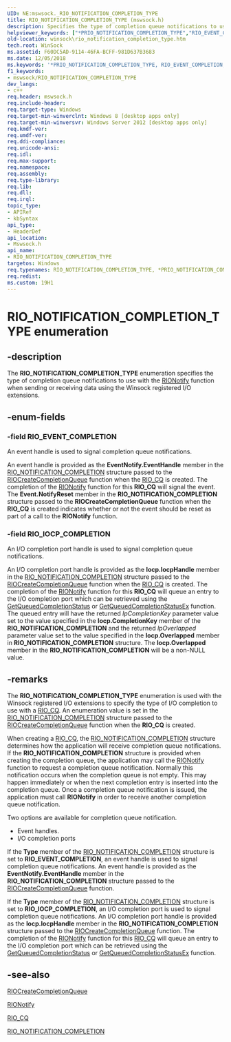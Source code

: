 ```yaml
---
UID: NE:mswsock._RIO_NOTIFICATION_COMPLETION_TYPE
title: RIO_NOTIFICATION_COMPLETION_TYPE (mswsock.h)
description: Specifies the type of completion queue notifications to use with the RIONotify function when sending or receiving data using the Winsock registered I/O extensions.helpviewer_keywords: ["*PRIO_NOTIFICATION_COMPLETION_TYPE","RIO_EVENT_COMPLETION","RIO_IOCP_COMPLETION","RIO_NOTIFICATION_COMPLETION_TYPE","RIO_NOTIFICATION_COMPLETION_TYPE enumeration [Winsock]","mswsock/RIO_EVENT_COMPLETION","mswsock/RIO_IOCP_COMPLETION","mswsock/RIO_NOTIFICATION_COMPLETION_TYPE","winsock.rio_notification_completion_type"]
old-location: winsock\rio_notification_completion_type.htm
tech.root: WinSock
ms.assetid: F60DC5AD-9114-46FA-BCFF-981D637B3683
ms.date: 12/05/2018
ms.keywords: '*PRIO_NOTIFICATION_COMPLETION_TYPE, RIO_EVENT_COMPLETION, RIO_IOCP_COMPLETION, RIO_NOTIFICATION_COMPLETION_TYPE, RIO_NOTIFICATION_COMPLETION_TYPE enumeration [Winsock], mswsock/RIO_EVENT_COMPLETION, mswsock/RIO_IOCP_COMPLETION, mswsock/RIO_NOTIFICATION_COMPLETION_TYPE, winsock.rio_notification_completion_type'
f1_keywords:
- mswsock/RIO_NOTIFICATION_COMPLETION_TYPE
dev_langs:
- c++
req.header: mswsock.h
req.include-header: 
req.target-type: Windows
req.target-min-winverclnt: Windows 8 [desktop apps only]
req.target-min-winversvr: Windows Server 2012 [desktop apps only]
req.kmdf-ver: 
req.umdf-ver: 
req.ddi-compliance: 
req.unicode-ansi: 
req.idl: 
req.max-support: 
req.namespace: 
req.assembly: 
req.type-library: 
req.lib: 
req.dll: 
req.irql: 
topic_type:
- APIRef
- kbSyntax
api_type:
- HeaderDef
api_location:
- Mswsock.h
api_name:
- RIO_NOTIFICATION_COMPLETION_TYPE
targetos: Windows
req.typenames: RIO_NOTIFICATION_COMPLETION_TYPE, *PRIO_NOTIFICATION_COMPLETION_TYPE
req.redist: 
ms.custom: 19H1
---
```


# RIO_NOTIFICATION_COMPLETION_TYPE enumeration


## -description


The <b>RIO_NOTIFICATION_COMPLETION_TYPE</b> enumeration specifies the type of completion queue notifications to use with the <a href="/windows/win32/api/mswsock/nc-mswsock-lpfn_rionotify">RIONotify</a> function when sending or receiving data using the Winsock registered I/O extensions. 


## -enum-fields




### -field RIO_EVENT_COMPLETION

An event handle is used to signal completion queue notifications. 

An event handle is provided as the <b>EventNotify.EventHandle</b> member in the <a href="https://docs.microsoft.com/windows/desktop/api/mswsock/ns-mswsock-rio_notification_completion">RIO_NOTIFICATION_COMPLETION</a> structure passed to the <a href="/windows/win32/api/mswsock/nc-mswsock-lpfn_riocreatecompletionqueue">RIOCreateCompletionQueue</a> function when the <a href="https://docs.microsoft.com/windows/desktop/WinSock/riocqueue">RIO_CQ</a> is created. The completion of the <a href="/windows/win32/api/mswsock/nc-mswsock-lpfn_rionotify">RIONotify</a> function for this <b>RIO_CQ</b> will signal the event.  The  <b>Event.NotifyReset</b> member in the <b>RIO_NOTIFICATION_COMPLETION</b> structure passed to the <b>RIOCreateCompletionQueue</b> function when the <b>RIO_CQ</b> is created indicates whether or not the event should be reset as part of a call to the <b>RIONotify</b> function.


### -field RIO_IOCP_COMPLETION

An I/O completion port handle is used to signal completion queue notifications.

An I/O completion port handle is provided as the <b>Iocp.IocpHandle</b> member in the <a href="https://docs.microsoft.com/windows/desktop/api/mswsock/ns-mswsock-rio_notification_completion">RIO_NOTIFICATION_COMPLETION</a> structure passed to the <a href="/windows/win32/api/mswsock/nc-mswsock-lpfn_riocreatecompletionqueue">RIOCreateCompletionQueue</a> function when the <a href="https://docs.microsoft.com/windows/desktop/WinSock/riocqueue">RIO_CQ</a> is created. The completion of the <a href="/windows/win32/api/mswsock/nc-mswsock-lpfn_rionotify">RIONotify</a> function for this <b>RIO_CQ</b> will queue an entry to the I/O completion port which can be retrieved using the <a href="https://docs.microsoft.com/windows/desktop/api/ioapiset/nf-ioapiset-getqueuedcompletionstatus">GetQueuedCompletionStatus</a> or <a href="https://docs.microsoft.com/windows/desktop/FileIO/getqueuedcompletionstatusex-func">GetQueuedCompletionStatusEx</a> function.  The queued entry will have the returned <i>lpCompletionKey</i> parameter value set to the value specified in the <b>Iocp.CompletionKey</b> member of the <b>RIO_NOTIFICATION_COMPLETION</b> and the returned <i>lpOverlapped</i> parameter value set to the value specified in the <b>Iocp.Overlapped</b> member in <b>RIO_NOTIFICATION_COMPLETION</b> structure.  The <b>Iocp.Overlapped</b> member in the <b>RIO_NOTIFICATION_COMPLETION</b> will be a non-NULL value.


## -remarks



The <b>RIO_NOTIFICATION_COMPLETION_TYPE</b> enumeration is used with the Winsock registered I/O extensions to specify the type of I/O completion to use with a <a href="https://docs.microsoft.com/windows/desktop/WinSock/riocqueue">RIO_CQ</a>. An enumeration value is set in the <a href="https://docs.microsoft.com/windows/desktop/api/mswsock/ns-mswsock-rio_notification_completion">RIO_NOTIFICATION_COMPLETION</a> structure passed to the <a href="/windows/win32/api/mswsock/nc-mswsock-lpfn_riocreatecompletionqueue">RIOCreateCompletionQueue</a> function when the <b>RIO_CQ</b> is created. 

When creating a <a href="https://docs.microsoft.com/windows/desktop/WinSock/riocqueue">RIO_CQ</a>, the <a href="https://docs.microsoft.com/windows/desktop/api/mswsock/ns-mswsock-rio_notification_completion">RIO_NOTIFICATION_COMPLETION</a> structure determines how the application will receive completion queue notifications.  If the <b>RIO_NOTIFICATION_COMPLETION</b> structure is provided when creating the completion queue, the application may call the <a href="/windows/win32/api/mswsock/nc-mswsock-lpfn_rionotify">RIONotify</a> function to request a completion queue notification.  Normally this notification occurs when the completion queue is not empty.  This may happen immediately or when the next completion entry is inserted into the completion queue.  Once a completion queue notification is issued, the application must call <b>RIONotify</b> in order to receive another completion queue notification.

Two options are available for completion queue notification. <ul>
<li>Event handles.</li>
<li>I/O completion ports</li>
</ul>


If the <b>Type</b> member of the <a href="https://docs.microsoft.com/windows/desktop/api/mswsock/ns-mswsock-rio_notification_completion">RIO_NOTIFICATION_COMPLETION</a> structure is set to <b>RIO_EVENT_COMPLETION</b>, an event handle is used to signal completion queue notifications. An event handle is provided as the <b>EventNotify.EventHandle</b> member in the <b>RIO_NOTIFICATION_COMPLETION</b> structure passed to the <a href="/windows/win32/api/mswsock/nc-mswsock-lpfn_riocreatecompletionqueue">RIOCreateCompletionQueue</a> function. 

If the <b>Type</b> member of the <a href="https://docs.microsoft.com/windows/desktop/api/mswsock/ns-mswsock-rio_notification_completion">RIO_NOTIFICATION_COMPLETION</a> structure is set to <b>RIO_IOCP_COMPLETION</b>,  an I/O completion port is used to signal completion queue notifications. An I/O completion port handle is provided as the <b>Iocp.IocpHandle</b> member in the <b>RIO_NOTIFICATION_COMPLETION</b> structure passed to the <a href="/windows/win32/api/mswsock/nc-mswsock-lpfn_riocreatecompletionqueue">RIOCreateCompletionQueue</a> function. The completion of the <a href="/windows/win32/api/mswsock/nc-mswsock-lpfn_rionotify">RIONotify</a> function for this <a href="https://docs.microsoft.com/windows/desktop/WinSock/riocqueue">RIO_CQ</a> will queue an entry to the I/O completion port which can be retrieved using the <a href="https://docs.microsoft.com/windows/desktop/api/ioapiset/nf-ioapiset-getqueuedcompletionstatus">GetQueuedCompletionStatus</a> or <a href="https://docs.microsoft.com/windows/desktop/FileIO/getqueuedcompletionstatusex-func">GetQueuedCompletionStatusEx</a> function.




## -see-also




<a href="/windows/win32/api/mswsock/nc-mswsock-lpfn_riocreatecompletionqueue">RIOCreateCompletionQueue</a>



<a href="/windows/win32/api/mswsock/nc-mswsock-lpfn_rionotify">RIONotify</a>



<a href="https://docs.microsoft.com/windows/desktop/WinSock/riocqueue">RIO_CQ</a>



<a href="https://docs.microsoft.com/windows/desktop/api/mswsock/ns-mswsock-rio_notification_completion">RIO_NOTIFICATION_COMPLETION</a>
 

 

